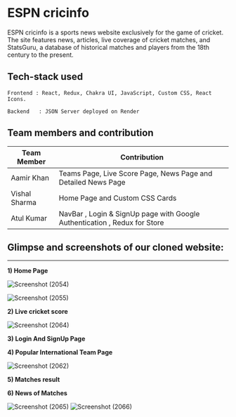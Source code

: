 <h1 fontsize="30px">ESPN cricinfo</h1>
ESPN cricinfo is a sports news website exclusively for the game of cricket. The site features news, articles, live coverage of cricket matches, and StatsGuru, a database of historical matches and players from the 18th century to the present. 

##  Tech-stack used
  
   ```
   Frontend : React, Redux, Chakra UI, JavaScript, Custom CSS, React Icons.
   
   Backend   : JSON Server deployed on Render
   ```
   
 ## Team members and contribution

 | Team Member            | Contribution                                                              |
| ----------------- | ------------------------------------------------------------------ |
| Aamir Khan |  Teams Page, Live Score Page, News Page and Detailed News Page
| Vishal Sharma | Home Page and Custom CSS Cards
| Atul Kumar | NavBar , Login & SignUp page with Google Authentication , Redux for Store
   
## Glimpse and screenshots of our cloned website:
  ---
  
**1) Home Page**

![Screenshot (2054)](https://user-images.githubusercontent.com/101388992/209437495-e539c56c-c759-471e-b59c-6f747f00fdf7.png)

![Screenshot (2055)](https://user-images.githubusercontent.com/101388992/209437498-7b301dce-655f-4fc0-a384-146697808e9c.png)

**2) Live cricket score**

![Screenshot (2064)](https://user-images.githubusercontent.com/101388992/209437502-7625c515-d934-47d0-9d58-0bbf1daa3d4e.png)

**3) Login And SignUp Page**

**4) Popular International Team Page**

![Screenshot (2062)](https://user-images.githubusercontent.com/101388992/209437500-034bb7d4-43bb-4d10-a10d-35e1756c837a.png)

**5) Matches result**

**6) News of Matches**
   








![Screenshot (2065)](https://user-images.githubusercontent.com/101388992/209437505-2352fa01-b018-4ad3-918f-2be31ed86816.png)
![Screenshot (2066)](https://user-images.githubusercontent.com/101388992/209437506-d49a2ae5-449b-4507-938f-79d8802f9e45.png)



